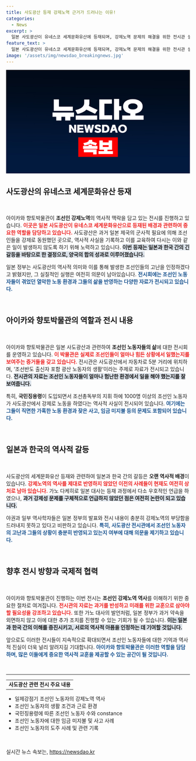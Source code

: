 ```yaml
---
title: 사도광산 등재 강제노역 근거가 드러나는 이유!
categories:
  - News
excerpt: >
  일본 사도광산이 유네스코 세계문화유산에 등재되며, 강제노역 문제의 해결을 위한 전시관 설치와 함께 한일 간 합의가 이루어졌다. 이번 등재 과정에서 조선인 노동자의 고난이 드러나며, 과거 약속이 지켜질지 주목된다.
feature_text: >
  일본 사도광산이 유네스코 세계문화유산에 등재되며, 강제노역 문제의 해결을 위한 전시관 설치와 함께 한일 간 합의가 이루어졌다. 이번 등재 과정에서 조선인 노동자의 고난이 드러나며, 과거 약속이 지켜질지 주목된다.
image: '/assets/img/newsdao_breakingnews.jpg'
---
```


<p><img src="/assets/img/newsdao_breakingnews.jpg" alt="ontimetimes 속보" /></p>

<h2 data-ke-size="size26">사도광산의 유네스코 세계문화유산 등재</h2>

<p data-ke-size="size16">&nbsp;</p>

<p>아이카와 향토박물관이 <b>조선인 강제노역</b>의 역사적 맥락을 담고 있는 전시를 진행하고 있습니다. <b><span style="color: #ee2323;">이곳은 일본 사도광산이 유네스코 세계문화유산으로 등재된 배경과 관련하여 중요한 역할을 담당하고 있습니다.</span></b> 사도광산은 과거 일본 제국의 군사적 필요에 의해 조선인들을 강제로 동원했던 곳으로, 역사적 사실을 기록하고 이를 교육하여 다시는 이와 같은 일이 발생하지 않도록 하기 위해 노력하고 있습니다. <b><span style="background-color: #21538527;">이번 등재는 일본과 한국 간의 긴 갈등을 바탕으로 한 결정으로, 양국의 합의 성과로 이루어졌습니다.</span></b> </p>

<p>일본 정부는 사도광산의 역사적 의미와 이를 통해 발생한 조선인들의 고난을 인정하겠다고 밝혔지만, 그 실질적인 실행은 여전히 의문이 남아있습니다. <b><span style="color: #1a5490;">전시회에는 조선인 노동자들이 겪었던 열악한 노동 환경과 그들의 삶을 반영하는 다양한 자료가 전시되고 있습니다.</span></b> </p>

<p data-ke-size="size16">&nbsp;</p>

<h2 data-ke-size="size26">아이카와 향토박물관의 역할과 전시 내용</h2>

<p data-ke-size="size16">&nbsp;</p>

<p>아이카와 향토박물관은 일본 사도광산과 관련하여 <b>조선인 노동자들의 삶</b>에 대한 전시회를 운영하고 있습니다. <b><span style="color: #ee2323;">이 박물관은 실제로 조선인들이 얼마나 힘든 상황에서 일했는지를 보여주는 증거들을 갖고 있습니다.</span></b> 전시관은 사도광산에서 자동차로 5분 거리에 위치하며, ‘조선반도 출신자 포함 광산 노동자의 생활’이라는 주제로 자료가 전시되고 있습니다. <b><span style="background-color: #21538527;">전시관의 자료는 조선인 노동자들이 얼마나 험난한 환경에서 일을 해야 했는지를 잘 보여줍니다.</span></b></p>

<p>특히, <b>국민징용령</b>이 도입되면서 조선총독부의 지휘 하에 1000명 이상의 조선인 노동자가 사도광산에서 강제로 노동을 하였다는 역사적 사실이 전시되어 있습니다. <b><span style="color: #1a5490;">여기에는 그들이 직면한 가혹한 노동 환경과 잦은 사고, 임금 미지불 등의 문제도 포함되어 있습니다.</span></b> </p>

<p data-ke-size="size16">&nbsp;</p>

<h2 data-ke-size="size26">일본과 한국의 역사적 갈등</h2>

<p data-ke-size="size16">&nbsp;</p>

<p>사도광산의 세계문화유산 등재와 관련하여 일본과 한국 간의 갈등은 <b>오랜 역사적 배경</b>이 있습니다. <b><span style="color: #ee2323;">강제노역의 역사를 제대로 반영하지 않았던 이전의 사례들이 현재도 여전히 상처로 남아 있습니다.</span></b> 가노 다케히로 일본 대사는 등재 과정에서 다소 우호적인 언급을 하였으나, <b><span style="background-color: #21538527;">과거 강제성 문제를 구체적으로 언급하지 않았던 점은 여전히 논란이 되고 있습니다.</span></b></p>

<p>야권과 일부 역사학자들은 일본 정부의 발표와 전시 내용이 충분히 강제노역의 부당함을 드러내지 못하고 있다고 비판하고 있습니다. <b><span style="color: #1a5490;">특히, 사도광산 전시관에서 조선인 노동자의 고난과 그들의 상황이 충분히 반영되고 있는지 여부에 대해 의문을 제기하고 있습니다.</span></b></p>

<p data-ke-size="size16">&nbsp;</p>

<h2 data-ke-size="size26">향후 전시 방향과 국제적 협력</h2>

<p data-ke-size="size16">&nbsp;</p>

<p>아이카와 향토박물관이 진행하는 이번 전시는 <b>조선인 강제노역 역사</b>를 이해하기 위한 중요한 절차로 여겨집니다. <b><span style="color: #ee2323;">전시관의 자료는 과거를 반성하고 미래를 위한 교훈으로 삼아야 할 필요성을 강조하고 있습니다.</span></b> 또한 가노 대사의 발언처럼, 일본 정부가 과거 약속을 외면하지 않고 이에 대한 추가 조치를 진행할 수 있는 기회가 될 수 있습니다. <b><span style="background-color: #21538527;">이는 일본과 한국 간의 이해를 증진시키고, 서로의 역사적 아픔을 인정하는 데 기여할 것입니다.</span></b></p>

<p>앞으로도 이러한 전시들이 지속적으로 확대되면서 조선인 노동자들에 대한 기억과 역사적 진실이 더욱 널리 알려지길 기대합니다. <b><span style="color: #1a5490;">아이카와 향토박물관은 이러한 역할을 담담하며, 많은 이들에게 중요한 역사적 교훈을 제공할 수 있는 공간이 될 것입니다.</span></b> </p>

<p data-ke-size="size16">&nbsp;</p>

<hr>

<table style="width: 100%;"><tr><td style="text-align: center; height: 17px;"><b>사도광산 관련 전시 주요 내용</b></td></tr></table>

<ul>
    <li>일제강점기 조선인 노동자의 강제노역 역사</li>
    <li>조선인 노동자의 생활 조건과 근로 환경</li>
    <li>국민징용령에 따른 조선인 노동자 수와 constance</li>
    <li>조선인 노동자에 대한 임금 미지불 및 사고 사례</li>
    <li>조선인 노동자의 도주 사례 및 관련 기록</li>
</ul>

<p data-ke-size="size16">&nbsp;</p>
실시간 뉴스 속보는, <a href="https://newsdao.kr" rel="dofollow">https://newsdao.kr</a>


